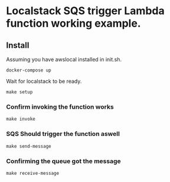 # Localstack SQS trigger Lambda function working example.

## Install

Assuming you have awslocal installed in init.sh.

```
docker-compose up
```

Wait for localstack to be ready.

```
make setup
```

### Confirm invoking the function works
`make invoke`

### SQS Should trigger the function aswell
`make send-message`

### Confirming the queue got the message
`make receive-message`

